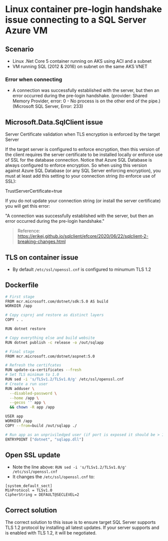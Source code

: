 # Linux container pre-login handshake issue connecting to a SQL Server Azure VM

## Scenario

- Linux .Net Core 5 container running on AKS using ACI and a subnet
- VM running SQL (2012 & 2016) on subnet on the same AKS VNET

### Error when connecting

- A connection was successfully established with the server, but then an error occurred during the pre-login handshake. (provider: Shared Memory Provider, error: 0 - No process is on the other end of the pipe.) (Microsoft SQL Server, Error: 233)

## Microsoft.Data.SqlClient issue

Server Certificate validation when TLS encryption is enforced by the target Server

If the target server is configured to enforce encryption, then this version of the client requires the server certificate to be installed locally or enforce use of SSL for the database connection. Notice that Azure SQL Database is always configured to enforce encryption. So when using this version against Azure SQL Database (or any SQL Server enforcing encryption), you must at least add this setting to your connection string (to enforce use of SSL):

TrustServerCertificate=true

If you do not update your connection string (or install the server certificate) you will get this error:

"A connection was successfully established with the server, but then an error occurred during the pre-login handshake."


> Reference: https://erikej.github.io/sqlclient/efcore/2020/06/22/sqlclient-2-breaking-changes.html

## TLS on container issue

- By default ```/etc/ssl/openssl.cnf``` is configured to minumum TLS 1.2

## Dockerfile

```bash
# First stage
FROM mcr.microsoft.com/dotnet/sdk:5.0 AS build
WORKDIR /app

# Copy csproj and restore as distinct layers
COPY . .

RUN dotnet restore

# Copy everything else and build website
RUN dotnet publish -c release -o /out/sqlapp

# Final stage
FROM mcr.microsoft.com/dotnet/aspnet:5.0

# Refresh the certifcates
RUN update-ca-certificates --fresh
# Set TLS minimum to 1.0
RUN sed -i 's/TLSv1.2/TLSv1.0/g' /etc/ssl/openssl.cnf
# Create a run user
RUN adduser \
  --disabled-password \
  --home /app \
  --gecos '' app \
  && chown -R app /app

USER app
WORKDIR /app
COPY --from=build /out/sqlapp ./

# Run app as an unpriviledged user (if port is exposed it should be > 1024)
ENTRYPOINT ["dotnet", "sqlapp.dll"]
```

## Open SSL update

- Note the line above:  ```RUN sed -i 's/TLSv1.2/TLSv1.0/g' /etc/ssl/openssl.cnf```
- It changes the ```/etc/ssl/openssl.cnf``` to:

```text
[system_default_sect]
MinProtocol = TLSv1.0
CipherString = DEFAULT@SECLEVEL=2
```

## Correct solution

The correct solution to this issue is to ensure target SQL Server supports TLS 1.2 protocol by installing all latest updates. If your server supports and is enabled with TLS 1.2, it will be negotiated.
